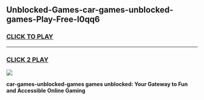 
## Unblocked-Games-car-games-unblocked-games-Play-Free-l0qq6
<h3>
<a href="https://premium76.site?title=car-games-unblocked-games&ref=10A">CLICK TO PLAY</a></h3>
<hr>

<h3>
<a href="https://premium76.site?title=car-games-unblocked-games&ref=10A">CLICK 2 PLAY</a>
  
</h3>

<a href="https://premium76.site?title=car-games-unblocked-games&ref=10A"><img src="https://clearcache.store/games.png"></a>


**car-games-unblocked-games games unblocked: Your Gateway to Fun and Accessible Online Gaming**
